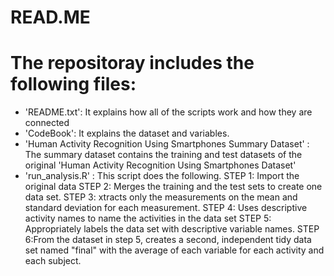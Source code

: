 # READ.ME

The repositoray  includes the following files:
=========================================
- 'README.txt': It explains how all of the scripts work and how they are connected
- 'CodeBook': It explains the dataset and variables. 
- 'Human Activity Recognition Using Smartphones Summary Dataset' : 
    The summary dataset contains the training and test datasets of the original 'Human Activity Recognition Using Smartphones Dataset'
- 'run_analysis.R' : This script does the following. 
    STEP 1: Import the original data
    STEP 2: Merges the training and the test sets to create one data set.
    STEP 3: xtracts only the measurements on the mean and standard deviation for each measurement.
    STEP 4: Uses descriptive activity names to name the activities in the data set
    STEP 5: Appropriately labels the data set with descriptive variable names.
    STEP 6:From the dataset in step 5, creates a second, independent tidy data set named "final" with the average of each variable for each activity and each subject.


